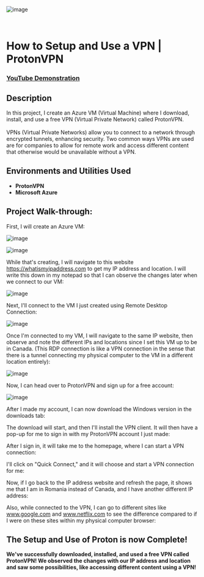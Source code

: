 <p align="center">
 
![image](https://github.com/user-attachments/assets/631445ef-105b-4349-9a57-cc95678c7928)

<br />

<h1>How to Setup and Use a VPN | ProtonVPN</h1>

 ### [YouTube Demonstration](https://youtu.be/_Jwpo0GfadQ)

<h2>Description</h2>
In this project, I create an Azure VM (Virtual Machine) where I download, install, and use a free VPN (Virtual Private Network) called ProtonVPN. <br />
<br />
VPNs (Virtual Private Networks) allow you to connect to a network through encrypted tunnels, enhancing security. Two common ways VPNs are used are for companies to allow for remote work and access different content that otherwise would be unavailable without a VPN.  
<br/>

<h2>Environments and Utilities Used</h2>

- <b>ProtonVPN</b>
- <b>Microsoft Azure</b>

<h2>Project Walk-through:</h2>

<p align="center">

First, I will create an Azure VM:

![image](https://github.com/user-attachments/assets/52c6fc6c-8a73-419d-8f1d-85a92112f5af)

![image](https://github.com/user-attachments/assets/d8686cc1-6118-4d9d-b4c0-9a097feb49bf)

While that's creating, I will navigate to this website https://whatismyipaddress.com to get my IP address and location. I will write this down in my notepad so that I can observe the changes later when we connect to our VM:

![image](https://github.com/user-attachments/assets/27f8ce4c-41fa-4d81-b33c-6412985b61eb)

Next, I'll connect to the VM I just created using Remote Desktop Connection:

![image](https://github.com/user-attachments/assets/94e185e8-e4df-4b50-8c1d-6ef1a343a87b)

Once I'm connected to my VM, I will navigate to the same IP website, then observe and note the different IPs and locations since I set this VM up to be in Canada. (This RDP connection is like a VPN connection in the sense that there is a tunnel connecting my physical computer to the VM in a different location entirely):

![image](https://github.com/user-attachments/assets/ad7bae38-e9c5-4e23-94b2-f72dee2f41f1)

Now, I can head over to ProtonVPN and sign up for a free account:

![image](https://github.com/user-attachments/assets/398fe8b9-9f14-4d55-a34b-0f7176e513b8)

After I made my account, I can now download the Windows version in the downloads tab:

The download will start, and then I'll install the VPN client. It will then have a pop-up for me to sign in with my ProtonVPN account I just made:

After I sign in, it will take me to the homepage, where I can start a VPN connection:

I'll click on "Quick Connect," and it will choose and start a VPN connection for me:

Now, if I go back to the IP address website and refresh the page, it shows me that I am in Romania instead of Canada, and I have another different IP address:

Also, while connected to the VPN, I can go to different sites like www.google.com and www.netflix.com to see the difference compared to if I were on these sites within my physical computer browser:

<h2> The Setup and Use of Proton is now Complete!</h2>

<b> We've successfully downloaded, installed, and used a free VPN called ProtonVPN! We observed the changes with our IP address and location and saw some possibilities, like accessing different content using a VPN! </b>
